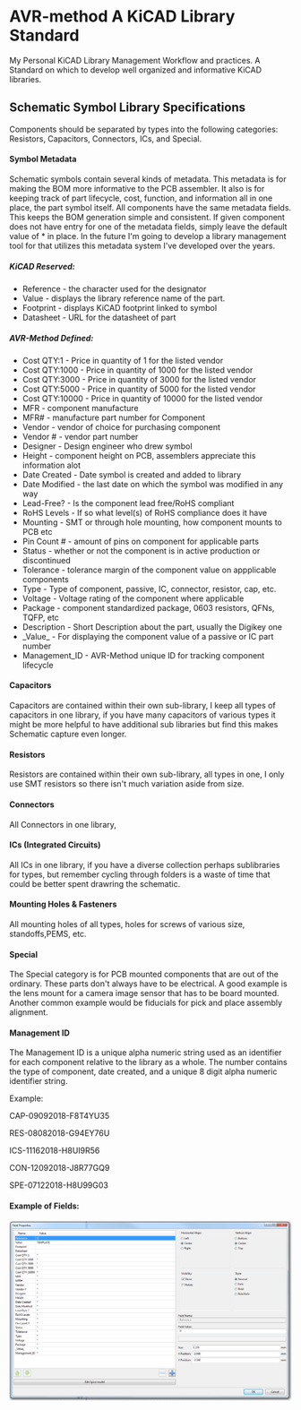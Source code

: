 # AVR-method A KiCAD Library Standard 
My Personal KiCAD Library Management Workflow and practices. A Standard on which
to develop well organized and informative KiCAD libraries.

## Schematic Symbol Library Specifications
Components should be separated by types into the following categories:
Resistors, Capacitors, Connectors, ICs, and Special.  
#### Symbol Metadata
Schematic symbols contain several kinds of metadata. This metadata is for
making the BOM more informative to the PCB assembler. It also is for keeping
track of part lifecycle, cost, function, and information all in one place, the
part symbol itself. All components have the same metadata fields. This keeps the BOM generation simple and consistent. If  given component does not have entry for one of the metadata fields, simply leave the default value of * in place. In the future I'm going to develop a library management tool for that utilizes this metadata system I've developed over the years.

##### KiCAD Reserved:
* Reference - the character used for the designator
* Value - displays the library reference name of the part.
* Footprint - displays KiCAD footprint linked to symbol
* Datasheet - URL for the datasheet of part

##### AVR-Method Defined:
* Cost QTY:1 - Price in quantity of 1 for the listed vendor
* Cost QTY:1000 - Price in quantity of 1000 for the listed vendor
* Cost QTY:3000 - Price in quantity of 3000 for the listed vendor
* Cost QTY:5000 - Price in quantity of 5000 for the listed vendor
* Cost QTY:10000 - Price in quantity of 10000 for the listed vendor
* MFR - component manufacture
* MFR# -  manufacture part number for Component
* Vendor - vendor of choice for purchasing component
* Vendor # - vendor part number
* Designer -  Design engineer who drew symbol
* Height - component height on PCB, assemblers appreciate this information alot
* Date Created - Date symbol is created and added to library
* Date Modified - the last date on which the symbol was modified in any way
* Lead-Free? - Is the component lead free/RoHS compliant
* RoHS Levels - If so what level(s) of RoHS compliance does it have
* Mounting - SMT or through hole mounting, how component mounts to PCB etc
* Pin Count # - amount of pins on component for applicable parts
* Status - whether or not the component is in active production or discontinued
* Tolerance - tolerance margin of the component value on appplicable components
* Type - Type of component, passive, IC, connector, resistor, cap, etc.
* Voltage -  Voltage rating of the component where applicable
* Package -  component standardized package, 0603 resistors, QFNs, TQFP, etc
* Description - Short Description about the part, usually the Digikey one
* \_Value\_ - For displaying the component value of a passive or IC part number
* Management_ID - AVR-Method unique ID for tracking component lifecycle

#### Capacitors
Capacitors are contained within their own sub-library, I keep all types of
capacitors in one library, if you have many capacitors of various types it might
be more helpful to have additional sub libraries but find this makes Schematic
capture even longer.

#### Resistors
Resistors are contained within their own sub-library, all types in one, I only
use SMT resistors so there isn't much variation aside from size.

#### Connectors
All Connectors in one library,

#### ICs (Integrated Circuits)
All ICs in one library, if you have a diverse collection perhaps sublibraries for types, but remember cycling through folders is a waste of time that could be better spent drawring the schematic.

#### Mounting Holes & Fasteners
All mounting holes of all types, holes for screws of various size, standoffs,PEMS, etc.

#### Special
The Special category is for PCB mounted components that are out of the ordinary. These parts don't always have to be electrical. A good example is the lens mount for a camera image sensor that has to be board mounted. Another common example would be fiducials for pick and place assembly alignment.

#### Management ID
The Management ID is a unique alpha numeric string used as an identifier for each component relative to the library as a whole. The number contains the type of component, date created, and a unique 8 digit alpha numeric identifier string.

Example:

CAP-09092018-F8T4YU35

RES-08082018-G94EY76U

ICS-11162018-H8UI9R56

CON-12092018-J8R77GQ9

SPE-07122018-H8U99G03

#### Example of Fields:
![alt text](imgs/ICS-example.png "ICs Example")
